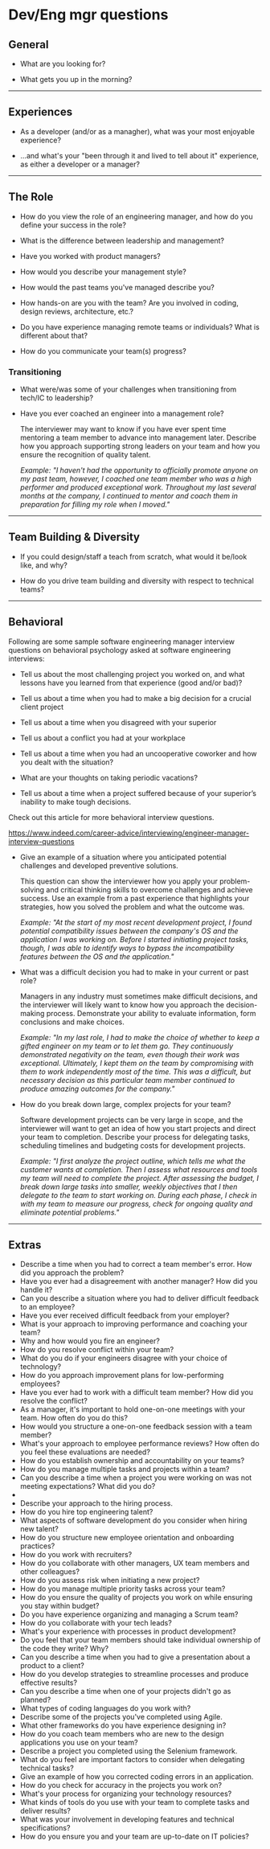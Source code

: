 # Dev/Eng mgr questions
 
 
## General

- What are you looking for?
 
- What gets you up in the morning?

---
## Experiences

- As a developer (and/or as a managher), what was your most enjoyable experience?
 
- …and what's your "been through it and lived to tell about it" experience, as either a developer or a manager?

---
## The Role

- How do you view the role of an engineering manager, and how do you define your success in the role?
 
- What is the difference between leadership and management?

- Have you worked with product managers?

- How would you describe your management style?

- How would the past teams you've managed describe you?

- How hands-on are you with the team? Are you involved in coding, design reviews, architecture, etc.?

- Do you have experience managing remote teams or individuals? What is different about that?

- How do you communicate your team(s) progress?


### Transitioning

- What were/was some of your challenges when transitioning from tech/IC to leadership?

- Have you ever coached an engineer into a management role?

  The interviewer may want to know if you have ever spent time mentoring a team member to advance into management later. Describe how you approach supporting strong leaders on your team and how you ensure the recognition of quality talent.

  *Example: "I haven't had the opportunity to officially promote anyone on my past team, however, I coached one team member who was a high performer and produced exceptional work. Throughout my last several months at the company, I continued to mentor and coach them in preparation for filling my role when I moved."*

 
---
## Team Building & Diversity

- If you could design/staff a teach from scratch, what would it be/look like, and why?

- How do you drive team building and diversity with respect to technical teams?
 
 
 
 
---

## Behavioral

Following are some sample software engineering manager interview questions on behavioral psychology asked at software engineering interviews:

- Tell us about the most challenging project you worked on, and what lessons have you learned from that experience (good and/or bad)?

- Tell us about a time when you had to make a big decision for a crucial client project

- Tell us about a time when you disagreed with your superior

- Tell us about a conflict you had at your workplace

- Tell us about a time when you had an uncooperative coworker and how you dealt with the situation?

- What are your thoughts on taking periodic vacations?

- Tell us about a time when a project suffered because of your superior’s inability to make tough decisions.

Check out this article for more behavioral interview questions.

https://www.indeed.com/career-advice/interviewing/engineer-manager-interview-questions


- Give an example of a situation where you anticipated potential challenges and developed preventive solutions.

  This question can show the interviewer how you apply your problem-solving and critical thinking skills to overcome challenges and achieve success. Use an example from a past experience that highlights your strategies, how you solved the problem and what the outcome was.

  *Example: "At the start of my most recent development project, I found potential compatibility issues between the company's OS and the application I was working on. Before I started initiating project tasks, though, I was able to identify ways to bypass the incompatibility features between the OS and the application."*
 
- What was a difficult decision you had to make in your current or past role?

  Managers in any industry must sometimes make difficult decisions, and the interviewer will likely want to know how you approach the decision-making process. Demonstrate your ability to evaluate information, form conclusions and make choices.

  *Example: "In my last role, I had to make the choice of whether to keep a gifted engineer on my team or to let them go. They continuously demonstrated negativity on the team, even though their work was exceptional. Ultimately, I kept them on the team by compromising with them to work independently most of the time. This was a difficult, but necessary decision as this particular team member continued to produce amazing outcomes for the company."*
 
- How do you break down large, complex projects for your team?

  Software development projects can be very large in scope, and the interviewer will want to get an idea of how you start projects and direct your team to completion. Describe your process for delegating tasks, scheduling timelines and budgeting costs for development projects.

  *Example: "I first analyze the project outline, which tells me what the customer wants at completion. Then I assess what resources and tools my team will need to complete the project. After assessing the budget, I break down large tasks into smaller, weekly objectives that I then delegate to the team to start working on. During each phase, I check in with my team to measure our progress, check for ongoing quality and eliminate potential problems."*
  
 
 
 
---
## Extras

- Describe a time when you had to correct a team member's error. How did you approach the problem?
- Have you ever had a disagreement with another manager? How did you handle it?
- Can you describe a situation where you had to deliver difficult feedback to an employee?
- Have you ever received difficult feedback from your employer?
- What is your approach to improving performance and coaching your team?
- Why and how would you fire an engineer? 
- How do you resolve conflict within your team?
- What do you do if your engineers disagree with your choice of technology?
- How do you approach improvement plans for low-performing employees?
- Have you ever had to work with a difficult team member? How did you resolve the conflict?
- As a manager, it's important to hold one-on-one meetings with your team. How often do you do this?
- How would you structure a one-on-one feedback session with a team member?
- What's your approach to employee performance reviews? How often do you feel these evaluations are needed?
- How do you establish ownership and accountability on your teams?
- How do you manage multiple tasks and projects within a team?
- Can you describe a time when a project you were working on was not meeting expectations? What did you do?
-  
- Describe your approach to the hiring process.
- How do you hire top engineering talent?
- What aspects of software development do you consider when hiring new talent?
- How do you structure new employee orientation and onboarding practices?
- How do you work with recruiters?
- How do you collaborate with other managers, UX team members and other colleagues?
- How do you assess risk when initiating a new project?
- How do you manage multiple priority tasks across your team?
- How do you ensure the quality of projects you work on while ensuring you stay within budget?
- Do you have experience organizing and managing a Scrum team?
- How do you collaborate with your tech leads?
- What's your experience with processes in product development?
- Do you feel that your team members should take individual ownership of the code they write? Why?
- Can you describe a time when you had to give a presentation about a product to a client?
- How do you develop strategies to streamline processes and produce effective results?
- Can you describe a time when one of your projects didn't go as planned?
- What types of coding languages do you work with?
- Describe some of the projects you've completed using Agile.
- What other frameworks do you have experience designing in?
- How do you coach team members who are new to the design applications you use on your team?
- Describe a project you completed using the Selenium framework.
- What do you feel are important factors to consider when delegating technical tasks?
- Give an example of how you corrected coding errors in an application.
- How do you check for accuracy in the projects you work on?
- What's your process for organizing your technology resources?
- What kinds of tools do you use with your team to complete tasks and deliver results?
- What was your involvement in developing features and technical specifications?
- How do you ensure you and your team are up-to-date on IT policies?